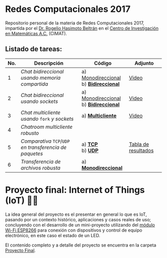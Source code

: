 # Redes Computacionales 2017

Repositorio personal de la materia de Redes Computacionales 2017, impartida por el [Dr. Rogelio Hasimoto Beltrán](http://www.cimat.mx/es/Rogelio_Hasimoto_Beltran) en el [Centro de Investigación en Matemáticas A.C.](http://www.cimat.mx/) (CIMAT).

## Listado de tareas:

| No. | Descripción                                              | Código                                | Adjunto |
| --- | -------------------------------------------------------- | ------------------------------------- | ------- |
|   1 | *Chat bidireccional usando memoria compartida*           | a) [Monodireccional](https://github.com/RodolfoFerro/ComputerNetworks17/tree/master/Tarea%201/mono) <br>b) [**Bidireccional**](https://github.com/RodolfoFerro/ComputerNetworks17/tree/master/Tarea%201/bi) | [Video](https://drive.google.com/file/d/0B_UdIDqyTHWGaWd0aTFjZDI2SmM/view?usp=sharing)|
|   2 | *Chat bidireccional usando sockets*                      | a) [Monodireccional](https://github.com/RodolfoFerro/ComputerNetworks17/tree/master/Tarea%202/mono) <br>b) [**Bidireccional**](https://github.com/RodolfoFerro/ComputerNetworks17/tree/master/Tarea%202/bi) | [Video](https://drive.google.com/file/d/0B_UdIDqyTHWGMGVKZEdiUk56ckk/view?usp=sharing)|
|   3 | *Chat multicliente usando* `fork` *y sockets*            | a) [**Multicliente**](https://github.com/RodolfoFerro/ComputerNetworks17/tree/master/Tarea%203) | [Video](https://drive.google.com/file/d/0B_UdIDqyTHWGbFhVRlRYeTkwdVk/view?usp=sharing) |
|   4 | *Chatroom multicliente robusto*                          |  |  |
|   5 | *Comparativa* `TCP`/`UDP` *en transferencia de paquetes* | a) [**TCP**](https://github.com/RodolfoFerro/ComputerNetworks17/tree/master/Tarea%205/TCP) <br>b) [**UDP**](https://github.com/RodolfoFerro/ComputerNetworks17/tree/master/Tarea%205/UDP) | [Tabla de resultados](https://github.com/RodolfoFerro/ComputerNetworks17/blob/master/Tarea%205/Resultados.md) |
|   6 | *Transferencia de archivos robusta*                      | a) [**Monodireccional**](https://github.com/RodolfoFerro/ComputerNetworks17/tree/master/Tarea%206)          |  |

# Proyecto final: Internet of Things (IoT) 📡📲

La idea general del proyecto es el presentar en general lo que es IoT, pasando por un contexto histórico, aplicaciones y casos reales de uso; concluyendo con el desarrollo de un mini-proyecto utilizando del [módulo Wi-Fi ESP8266](https://electronilab.co/tienda/nodemcu-board-de-desarrollo-con-esp8266-wifi-y-lua/) para conexión con dispositivos y control de equipo electrónico, en este caso el estado de un LED.

El contenido completo y a detalle del proyecto se encuentra en la carpeta [Proyecto Final](https://github.com/RodolfoFerro/ComputerNetworks17/tree/master/Proyecto%20Final).
